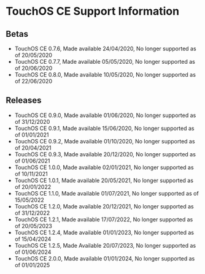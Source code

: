 # TouchOS CE Support Information

## Betas

- TouchOS CE 0.7.6, Made available 24/04/2020, No longer supported as of 20/05/2020
- TouchOS CE 0.7.7, Made available 05/05/2020, No longer supported as of 20/06/2020
- TouchOS CE 0.8.0, Made available 10/05/2020, No longer supported as of 22/06/2020

## Releases

- TouchOS CE 0.9.0, Made available 01/06/2020, No longer supported as of 31/12/2020
- TouchOS CE 0.9.1, Made available 15/06/2020, No longer supported as of 01/01/2021
- TouchOS CE 0.9.2, Made available 01/10/2020, No longer supported as of 20/04/2021
- TouchOS CE 0.9.3, Made available 20/12/2020, No longer supported as of 01/06/2021
- TouchOS CE 1.0.0, Made available 02/01/2021, No longer supported as of 10/11/2021
- TouchOS CE 1.0.1, Made available 20/05/2021, No longer supported as of 20/01/2022
- TouchOS CE 1.1.0, Made available 01/07/2021, No longer supported as of 15/05/2022
- TouchOS CE 1.2.0, Made available 20/12/2021, No longer supported as of 31/12/2022
- TouchOS CE 1.2.1, Made available 17/07/2022, No longer supported as of 20/05/2023
- TouchOS CE 1.2.4, Made available 01/01/2023, No longer supported as of 15/04/2024
- TouchOS CE 1.2.5, Made Available 20/07/2023, No longer supported as of 01/06/2024
- TouchOS CE 2.0.0, Made available 01/01/2024, No longer supported as of 01/01/2025
